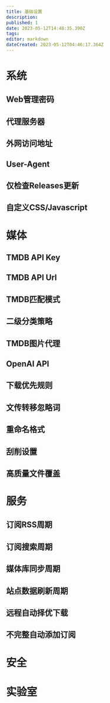 ```yaml
---
title: 基础设置
description: 
published: 1
date: 2023-05-12T14:48:35.390Z
tags: 
editor: markdown
dateCreated: 2023-05-12T04:46:17.364Z
---
```


# 系统
## Web管理密码
## 代理服务器
## 外网访问地址
## User-Agent
## 仅检查Releases更新
## 自定义CSS/Javascript


# 媒体
## TMDB API Key
## TMDB API Url
## TMDB匹配模式
## 二级分类策略
## TMDB图片代理
## OpenAI API
## 下载优先规则
## 文传转移忽略词
## 重命名格式
## 刮削设置
## 高质量文件覆盖

# 服务
## 订阅RSS周期
## 订阅搜索周期
## 媒体库同步周期
## 站点数据刷新周期
## 远程自动择优下载
## 不完整自动添加订阅

# 安全

# 实验室